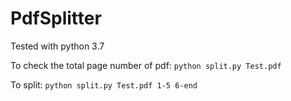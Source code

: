 # PdfSplitter
 Tested with python 3.7

 To check the total page number of pdf: `python split.py Test.pdf`

 To split: `python split.py Test.pdf 1-5 6-end`
